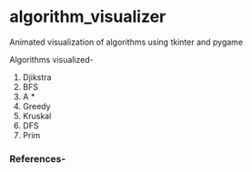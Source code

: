 # algorithm_visualizer
Animated visualization of algorithms using tkinter and pygame

Algorithms visualized-

1. Djikstra
2. BFS
3. A *
4. Greedy
5. Kruskal
6. DFS
7. Prim


### References-


